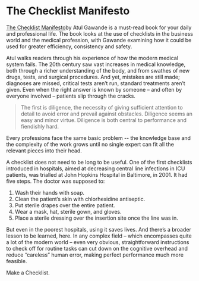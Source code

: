 # The Checklist Manifesto

[The Checklist Manifesto](http://atulgawande.com/book/the-checklist-manifesto/)by Atul Gawande is a must-read book for your daily and professional life. The book looks at the use of checklists in the business world and the medical profession, with Gawande examining how it could be used for greater efficiency, consistency and safety.

Atul walks readers through his experience of how the modern medical system fails. The 20th century saw vast increases in medical knowledge, both through a richer understanding of the body, and from swathes of new drugs, tests, and surgical procedures. And yet, mistakes are still made; diagnoses are missed, critical tests aren’t run, standard treatments aren’t given. Even when the right answer is known by someone – and often by everyone involved – patients slip through the cracks.

> The first is diligence, the necessity of giving sufficient attention to detail to avoid error and prevail against obstacles. Diligence seems an easy and minor virtue. Diligence is both central to performance and fiendishly hard.

Every professions face the same basic problem -- the knowledge base and the complexity of the work grows until no single expert can fit all the relevant pieces into their head.

A checklist does not need to be long to be useful. One of the first checklists introduced in hospitals, aimed at decreasing central line infections in ICU patients, was trialled at John Hopkins Hospital in Baltimore, in 2001. It had five steps. The doctor was supposed to: 

1. Wash their hands with soap.
2. Clean the patient’s skin with chlorhexidine antiseptic.
3. Put sterile drapes over the entire patient.
4. Wear a mask, hat, sterile gown, and gloves.
5. Place a sterile dressing over the insertion site once the line was in.

But even in the poorest hospitals, using it saves lives. And there’s a broader lesson to be learned, here. In any complex field – which encompasses quite a lot of the modern world – even very obvious, straightforward instructions to check off for routine tasks can cut down on the cognitive overhead and reduce “careless” human error, making perfect performance much more feasible.

Make a Checklist.